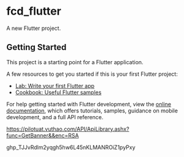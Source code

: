 # fcd_flutter

A new Flutter project.

## Getting Started

This project is a starting point for a Flutter application.

A few resources to get you started if this is your first Flutter project:

- [Lab: Write your first Flutter app](https://docs.flutter.dev/get-started/codelab)
- [Cookbook: Useful Flutter samples](https://docs.flutter.dev/cookbook)

For help getting started with Flutter development, view the
[online documentation](https://docs.flutter.dev/), which offers tutorials,
samples, guidance on mobile development, and a full API reference.

https://pilotuat.vuthao.com/API/ApiLibrary.ashx?func=GetBanner&&enc=RSA

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
